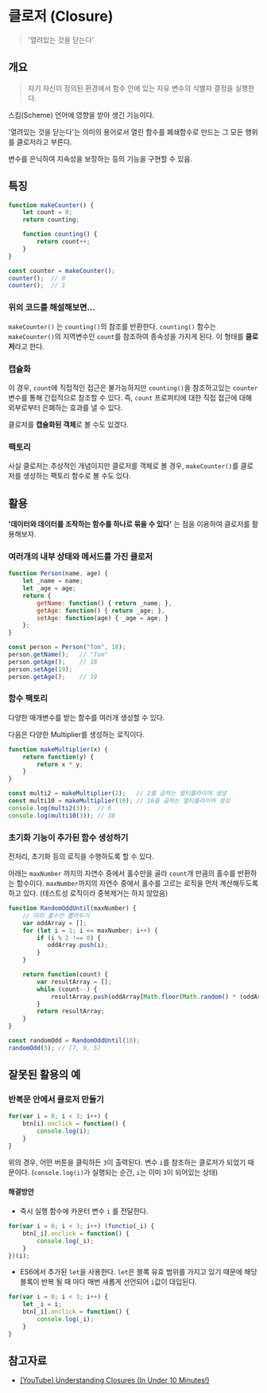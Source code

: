 클로저 (Closure)
=====
>'열려있는 것을 닫는다'

## 개요
> 자기 자신이 정의된 환경에서 함수 안에 있는 자유 변수의 식별자 결정을 실행한다.

스킴(Scheme) 언어에 영향을 받아 생긴 기능이다.

'열려있는 것을 닫는다'는 의미의 용어로서 열린 함수를 폐쇄함수로 만드는 그 모든 행위를 클로저라고 부른다.

변수를 은닉하여 지속성을 보장하는 등의 기능을 구현할 수 있음.

## 특징
```js
function makeCounter() {
    let count = 0;
    return counting;

    function counting() {
        return count++;
    }
}

const counter = makeCounter();
counter();  // 0
counter();  // 1
```
### 위의 코드를 해설해보면...
`makeCounter()` 는 `counting()`의 참조를 반환한다. `counting()` 함수는 `makeCounter()`의 지역변수인 `count`를 참조하여 종속성을 가지게 된다. 이 형태를 **클로저**라고 한다.

### 캡슐화
이 경우, `count`에 직접적인 접근은 불가능하지만 `counting()`을 참조하고있는 `counter`변수를 통해 간접적으로 참조할 수 있다. 즉, `count` 프로퍼티에 대한 직접 접근에 대해 외부로부터 은폐하는 효과를 낼 수 있다.

클로저를 **캡슐화된 객체**로 볼 수도 있겠다.

### 팩토리
사실 클로저는 추상적인 개념이지만 클로저를 객체로 볼 경우, `makeCounter()`를 클로저를 생성하는 팩토리 함수로 볼 수도 있다.

## 활용
**'데이터와 데이터를 조작하는 함수를 하나로 묶을 수 있다'** 는 점을 이용하여 클로저를 활용해보자.

### 여러개의 내부 상태와 메서드를 가진 클로저

```js
function Person(name, age) {
    let _name = name;
    let _age = age;
    return {
        getName: function() { return _name; },
        getAge: function() { return _age; },
        setAge: function(age) { _age = age; }
    };
}

const person = Person("Tom", 18);
person.getName();   // "Tom"
person.getAge();    // 18
person.setAge(19);
person.getAge();    // 19
```

### 함수 팩토리
다양한 매개변수를 받는 함수를 여러개 생성할 수 있다.

다음은 다양한 Multiplier를 생성하는 로직이다.

```js
function makeMultiplier(x) {
    return function(y) {
        return x * y;
    }
}

const multi2 = makeMultiplier(2);   // 2를 곱하는 멀티플라이어 생성
const multi10 = makeMultiplier(10); // 10을 곱하는 멀티플라이어 생성
console.log(multi2(3));  // 6
console.log(multi10(3)); // 30
```

### 초기화 기능이 추가된 함수 생성하기
전처리, 초기화 등의 로직을 수행하도록 할 수 있다.

아래는 `maxNumber` 까지의 자연수 중에서 홀수만을 골라 `count`개 만큼의 홀수를 반환하는 함수이다. `maxNumber`까지의 자연수 중에서 홀수를 고르는 로직을 먼저 계산해두도록 하고 있다. (테스트성 로직이라 중복제거는 하지 않았음)
```js
function RandomOddUntil(maxNumber) {
    // 미리 홀수만 뽑아두기
    var oddArray = [];
    for (let i = 1; i <= maxNumber; i++) {
        if (i % 2 !== 0) {
           oddArray.push(i); 
        }
    }

    return function(count) {
        var resultArray = [];
        while (count--) {
            resultArray.push(oddArray[Math.floor(Math.random() * (oddArray.length))]);
        }
        return resultArray;
    }
}

const randomOdd = RandomOddUntil(10);
randomOdd(3); // [7, 9, 5]
```

## 잘못된 활용의 예
### 반복문 안에서 클로저 만들기

```js
for(var i = 0; i < 3; i++) {
    btn[i].onclick = function() {
        console.log(i);
    }
}
```

위의 경우, 어떤 버튼을 클릭하든 `3`이 출력된다. 변수 `i`를 참조하는 클로저가 되었기 때문이다. (`console.log(i)`가 실행되는 순간, `i`는 이미 `3`이 되어있는 상태)

#### 해결방안
* 즉시 실행 함수에 카운터 변수 `i` 를 전달한다.
```js
for(var i = 0; i < 3; i++) (functio(_i) {
    btn[_i].onclick = function() {
        console.log(_i);
    }
})(i);
```

* ES6에서 추가된 `let`을 사용한다. `let`은 블록 유효 범위를 가지고 있기 때문에 해당 블록이 반복 될 때 마다 매번 새롭게 선언되어 `i`값이 대입된다.
```js
for(var i = 0; i < 3; i++) {
    let _i = i;
    btn[_i].onclick = function() {
        console.log(_i);
    }
}
```

## 참고자료
* [[YouTube] Understanding Closures (In Under 10 Minutes!)](https://youtu.be/rBBwrBRoOOY)